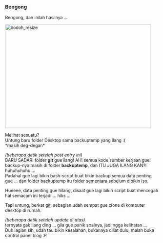 ### Bengong

Bengong, dan inilah hasilnya ...

<a href="http://www.flickr.com/photos/kriwil/1179466918/" title="Photo Sharing"><img src="http://farm2.static.flickr.com/1428/1179466918_a1022539b8_o.png" width="478" height="339" alt="bodoh_resize" /></a>  

Melihat sesuatu?  
Untung baru folder Desktop sama backuptemp yang ilang :(  
\*masih deg-degan\*

_(beberapa detik setelah post entry ini)_  
BARU SADAR! folder **git** gue ilang! AH! semua kode sumber kerjaan gue!
backup-nya masih di folder **backuptemp**, dan ITU JUGA ILANG KAN?!  
huhuhuhuhu ...  
Padahal gue lagi bikin bash-script buat bikin backup semua data penting gue ...
dan folder backuptemp itu folder sementara sebelum dibikin iso.

Hueeee, data penting gue hilang, disaat gue lagi bikin script buat mencegah hal semacam ini terjadi ... hiks ...

Tapi untung, berkat [git](http://git.or.cz/), sebagian udah sempat gue clone di komputer desktop di rumah.

_(beberapa detik setelah update di atas)_  
ternyata gak ilang ding ... gila gue panik soalnya, jadi ngga kelihatan ...  
Duh lagian sih, udah tau bikin kesalahan, bukannya diliat dulu, malah buka control panel blog :P

<!-- METADATA: {"time": "2007-08-20 01:14:00", "title": "Bengong"} -->
